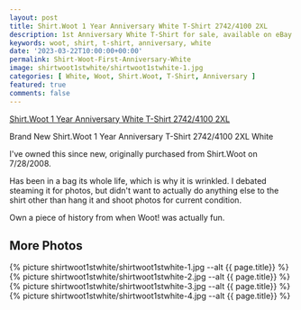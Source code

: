 ```yaml
---
layout: post
title: Shirt.Woot 1 Year Anniversary White T-Shirt 2742/4100 2XL
description: 1st Anniversary White T-Shirt for sale, available on eBay.
keywords: woot, shirt, t-shirt, anniversary, white
date: '2023-03-22T10:00:00+00:00'
permalink: Shirt-Woot-First-Anniversary-White
image: shirtwoot1stwhite/shirtwoot1stwhite-1.jpg
categories: [ White, Woot, Shirt.Woot, T-Shirt, Anniversary ]
featured: true
comments: false 
---
```

[Shirt.Woot 1 Year Anniversary White T-Shirt 2742/4100 2XL](https://www.ebay.com/itm/155500198767) 

Brand New Shirt.Woot 1 Year Anniversary T-Shirt 2742/4100 2XL White

I've owned this since new, originally purchased from Shirt.Woot on 7/28/2008.

Has been in a bag its whole life, which is why it is wrinkled. I debated steaming it for photos, but didn't want to actually do anything else to the shirt other than hang it and shoot photos for current condition.

Own a piece of history from when Woot! was actually fun.

## More Photos
{% picture shirtwoot1stwhite/shirtwoot1stwhite-1.jpg --alt {{ page.title}}  %}
{% picture shirtwoot1stwhite/shirtwoot1stwhite-2.jpg --alt {{ page.title}}  %}
{% picture shirtwoot1stwhite/shirtwoot1stwhite-3.jpg --alt {{ page.title}}  %}
{% picture shirtwoot1stwhite/shirtwoot1stwhite-4.jpg --alt {{ page.title}}  %}
